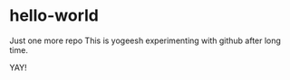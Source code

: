 # hello-world
Just one more repo
This is yogeesh experimenting with github after long time. 

YAY! 
